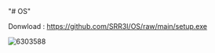 "# OS" 


Donwload :
           https://github.com/SRR3I/OS/raw/main/setup.exe

  ![6303588](https://github.com/SRR3I/OS/assets/131468544/b291ed75-a59c-4658-8403-83804919af77)
